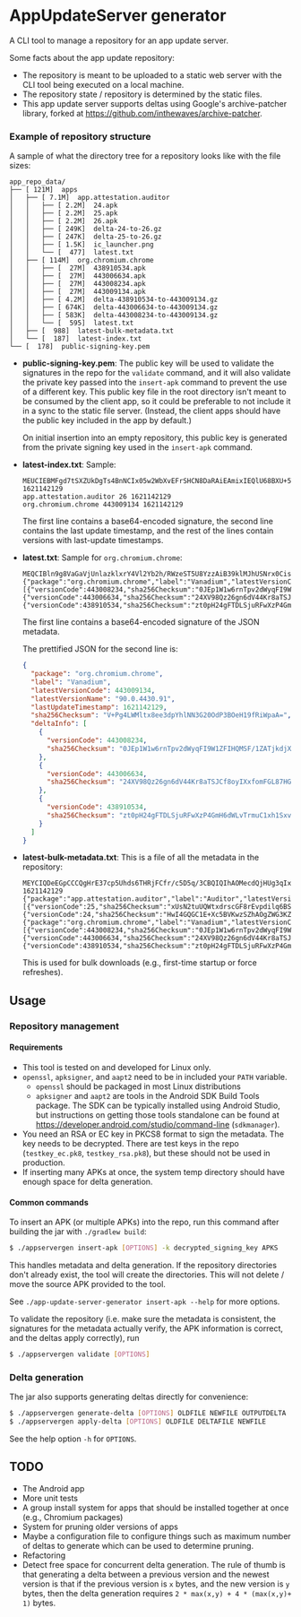 # AppUpdateServer generator
A CLI tool to manage a repository for an app update server.

Some facts about the app update repository:
* The repository is meant to be uploaded to a static web server with the CLI tool being executed on
  a local machine.
* The repository state / repository is determined by the static files.
* This app update server supports deltas using Google's archive-patcher library, forked at
  https://github.com/inthewaves/archive-patcher.

### Example of repository structure
A sample of what the directory tree for a repository looks like with the file sizes:

<!-- tree --dirsfirst --du -h app_repo_data -->
```plain
app_repo_data/
├── [ 121M]  apps
│   ├── [ 7.1M]  app.attestation.auditor
│   │   ├── [ 2.2M]  24.apk
│   │   ├── [ 2.2M]  25.apk
│   │   ├── [ 2.2M]  26.apk
│   │   ├── [ 249K]  delta-24-to-26.gz
│   │   ├── [ 247K]  delta-25-to-26.gz
│   │   ├── [ 1.5K]  ic_launcher.png
│   │   └── [  477]  latest.txt
│   ├── [ 114M]  org.chromium.chrome
│   │   ├── [  27M]  438910534.apk
│   │   ├── [  27M]  443006634.apk
│   │   ├── [  27M]  443008234.apk
│   │   ├── [  27M]  443009134.apk
│   │   ├── [ 4.2M]  delta-438910534-to-443009134.gz
│   │   ├── [ 674K]  delta-443006634-to-443009134.gz
│   │   ├── [ 583K]  delta-443008234-to-443009134.gz
│   │   └── [  595]  latest.txt
│   ├── [  988]  latest-bulk-metadata.txt
│   └── [  187]  latest-index.txt
└── [  178]  public-signing-key.pem
```

* **public-signing-key.pem**: The public key will be used to validate the signatures in the repo for
  the `validate` command, and it will also validate the private key passed into the `insert-apk`
  command to prevent the use of a different key. This public key file in the root directory isn't
  meant to be consumed by the client app, so it could be preferable to not include it in a sync to
  the static file server.  (Instead, the client apps should have the public key included in the app
  by default.)

  On initial insertion into an empty repository, this public key is generated from the private
  signing key used in the `insert-apk` command.

* **latest-index.txt**: Sample:

  ```plain
  MEUCIEBMFgd7tSXZUkDgTs4BnNCIx05w2WbXvEFrSHCN8DaRAiEAmixIEQlU68BXU+5TD6Bou4216OdYeeZlOF8i8HbOsmQ=
  1621142129
  app.attestation.auditor 26 1621142129
  org.chromium.chrome 443009134 1621142129
  ```

  The first line contains a base64-encoded signature, the second line contains the last update
  timestamp, and the rest of the lines contain versions with last-update timestamps.

* **latest.txt**: Sample for `org.chromium.chrome`:

  ```plain
  MEQCIBln9g8VaGaVjUnlazklxrY4Vl2Yb2h/RWzeST5U8YzzAiB39klMJhUSNrx0CisZ3jQpZ9FjBKFOTRntJQdPmxq4KA==
  {"package":"org.chromium.chrome","label":"Vanadium","latestVersionCode":443009134,"latestVersionName":"90.0.4430.91","lastUpdateTimestamp":1621142129,"sha256Checksum":"V+Pg4LWMltx8ee3dpYhlNN3G20OdP3BOeH19fRiWpaA=","deltaInfo":[{"versionCode":443008234,"sha256Checksum":"0JEp1W1w6rnTpv2dWyqFI9W1ZFIHQMSF/1ZATjkdjXA="},{"versionCode":443006634,"sha256Checksum":"24XV98Qz26gn6dV44Kr8aTSJCf8oyIXxfomFGL87HGI="},{"versionCode":438910534,"sha256Checksum":"zt0pH24gFTDLSjuRFwXzP4GmH6dWLvTrmuC1xh1SxvM="}]}
  ```

  The first line contains a base64-encoded signature of the JSON metadata.

  The prettified JSON for the second line is:

  ```json
  {
    "package": "org.chromium.chrome",
    "label": "Vanadium",
    "latestVersionCode": 443009134,
    "latestVersionName": "90.0.4430.91",
    "lastUpdateTimestamp": 1621142129,
    "sha256Checksum": "V+Pg4LWMltx8ee3dpYhlNN3G20OdP3BOeH19fRiWpaA=",
    "deltaInfo": [
      {
        "versionCode": 443008234,
        "sha256Checksum": "0JEp1W1w6rnTpv2dWyqFI9W1ZFIHQMSF/1ZATjkdjXA="
      },
      {
        "versionCode": 443006634,
        "sha256Checksum": "24XV98Qz26gn6dV44Kr8aTSJCf8oyIXxfomFGL87HGI="
      },
      {
        "versionCode": 438910534,
        "sha256Checksum": "zt0pH24gFTDLSjuRFwXzP4GmH6dWLvTrmuC1xh1SxvM="
      }
    ]
  }
  ```

* **latest-bulk-metadata.txt**: This is a file of all the metadata in the repository:

  ```plain
  MEYCIQDeEGpCCCQgHrE37cp5Uhds6THRjFCfr/c5D5q/3CBQIQIhAOMecdQjHUg3qIxBtdMqWQ3g8tAbL2f/D7ZdVeJUsHxs
  1621142129
  {"package":"app.attestation.auditor","label":"Auditor","latestVersionCode":26,"latestVersionName":"26","lastUpdateTimestamp":1621142129,"sha256Checksum":"LZo/7Hr/tCoSidZGAr67iz/O1nhHBdUIkpWqrEVJh7I=","deltaInfo":[{"versionCode":25,"sha256Checksum":"xUsN2tuUQWtxdrscGF8rEvpdilq6BSb6fe8xLwaviAA="},{"versionCode":24,"sha256Checksum":"HwI4GQGC1E+Xc5BVKwzSZhAOgZWG3KZzfkTYk0mO5pg="}]}
  {"package":"org.chromium.chrome","label":"Vanadium","latestVersionCode":443009134,"latestVersionName":"90.0.4430.91","lastUpdateTimestamp":1621142129,"sha256Checksum":"V+Pg4LWMltx8ee3dpYhlNN3G20OdP3BOeH19fRiWpaA=","deltaInfo":[{"versionCode":443008234,"sha256Checksum":"0JEp1W1w6rnTpv2dWyqFI9W1ZFIHQMSF/1ZATjkdjXA="},{"versionCode":443006634,"sha256Checksum":"24XV98Qz26gn6dV44Kr8aTSJCf8oyIXxfomFGL87HGI="},{"versionCode":438910534,"sha256Checksum":"zt0pH24gFTDLSjuRFwXzP4GmH6dWLvTrmuC1xh1SxvM="}]}
  ```

  This is used for bulk downloads (e.g., first-time startup or force refreshes).


## Usage

### Repository management

#### Requirements
* This tool is tested on and developed for Linux only.
* `openssl`, `apksigner`, and `aapt2` need to be in included your `PATH` variable.
  * `openssl` should be packaged in most Linux distributions
  * `apksigner` and `aapt2` are tools in the Android SDK Build Tools package. The SDK can be
    typically installed using Android Studio, but instructions on getting those tools standalone can
    be found at https://developer.android.com/studio/command-line (`sdkmanager`).
* You need an RSA or EC key in PKCS8 format to sign the metadata. The key needs to be decrypted.
  There are test keys in the repo (`testkey_ec.pk8`, `testkey_rsa.pk8`), but these should not be
  used in production.
* If inserting many APKs at once, the system temp directory should have enough space for delta
  generation.

#### Common commands

To insert an APK (or multiple APKs) into the repo, run this command after building the jar with
`./gradlew build`:

```bash
$ ./appservergen insert-apk [OPTIONS] -k decrypted_signing_key APKS
```

This handles metadata and delta generation. If the repository directories don't already exist, the
tool will create the directories. This will not delete / move the source APK provided to the tool.

See `./app-update-server-generator insert-apk --help` for more options.

To validate the repository (i.e. make sure the metadata is consistent, the signatures for the
metadata actually verify, the APK information is correct, and the deltas apply correctly), run

```bash
$ ./appservergen validate [OPTIONS]
```

### Delta generation
The jar also supports generating deltas directly for convenience:
```bash
$ ./appservergen generate-delta [OPTIONS] OLDFILE NEWFILE OUTPUTDELTA
$ ./appservergen apply-delta [OPTIONS] OLDFILE DELTAFILE NEWFILE
```
See the help option `-h` for `OPTIONS`.

## TODO
* The Android app
* More unit tests
* A group install system for apps that should be installed together at once (e.g., Chromium
  packages)
* System for pruning older versions of apps
* Maybe a configuration file to configure things such as maximum number of deltas to generate which
  can be used to determine pruning.
* Refactoring
* Detect free space for concurrent delta generation. The rule of thumb is that generating a delta
  between a previous version and the newest version is that if the previous version is `x` bytes,
  and the new version is `y` bytes, then the delta generation requires 
  `2 * max(x,y) + 4 * (max(x,y)+ 1)` bytes.
